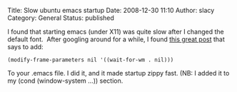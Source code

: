 Title: Slow ubuntu emacs startup
Date: 2008-12-30 11:10
Author: slacy
Category: General
Status: published

I found that starting emacs (under X11) was quite slow after I changed
the default font.  After googling around for a while, I found [this
great post](http://slated.org/fix_emacs_slow_startup) that says to add:

    (modify-frame-parameters nil '((wait-for-wm . nil)))

To your .emacs file. I did it, and it made startup zippy fast. (NB: I
added it to my (cond (window-system ...)) section.
